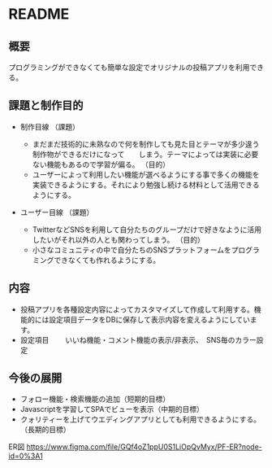 # README

## 概要
プログラミングができなくても簡単な設定でオリジナルの投稿アプリを利用できる。

## 課題と制作目的
* 制作目線
  （課題）
     * まだまだ技術的に未熟なので何を制作しても見た目とテーマが多少違う制作物ができるだけになって　　しまう。テーマによっては実装に必要ない機能もあるので学習が偏る。
  （目的）
     * ユーザーによって利用したい機能が選べるようにする事で多くの機能を実装できるようにする。それにより勉強し続ける材料として活用できるようにする。

* ユーザー目線
  （課題）
     * TwitterなどSNSを利用して自分たちのグループだけで好きなように活用したいがそれ以外の人とも関わってしまう。
  （目的）
     * 小さなコミュニティの中で自分たちのSNSプラットフォームをプログラミングできなくても作れるようにする。

## 内容
* 投稿アプリを各種設定内容によってカスタマイズして作成して利用する。機能的には設定項目データをDBに保存して表示内容を変えるようにしています。
* 設定項目
　　いいね機能・コメント機能の表示/非表示、　SNS毎のカラー設定

## 今後の展開
* フォロー機能・検索機能の追加（短期的目標）
* Javascriptを学習してSPAでビューを表示（中期的目標）
* クォリティーを上げてウエディングアプリとしても利用できるようにする。（長期的目標）


ER図
https://www.figma.com/file/GQf4oZ1ppU0S1LiOpQvMyx/PF-ER?node-id=0%3A1